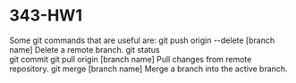 # 343-HW1

Some git commands that are useful are: 
git push origin --delete [branch name]	Delete a remote branch.
git status							
git commit
git pull origin [branch name]			Pull changes from remote repository.
git merge [branch name]					Merge a branch into the active branch.



